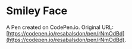 # Smiley Face

A Pen created on CodePen.io. Original URL: [https://codepen.io/resabalsdon/pen/rNmOdBd](https://codepen.io/resabalsdon/pen/rNmOdBd).


